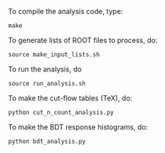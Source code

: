 To compile the analysis code, type:

`make`

To generate lists of ROOT files to process, do:

`source make_input_lists.sh`

To run the analysis, do

`source run_analysis.sh`

To make the cut-flow tables (TeX), do:

`python cut_n_count_analysis.py`

To make the BDT response histograms, do:

`python bdt_analysis.py`
